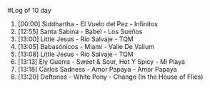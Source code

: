 #Log of 10 day

1. [00:00] Siddhartha - El Vuelo del Pez - Infinitos
1. [12:55] Santa Sabina - Babel - Los Sueños
1. [13:00] Little Jesus - Río Salvaje - TQM
1. [13:05] Babasónicos - Miami - Valle De Valium
1. [13:08] Little Jesus - Río Salvaje - TQM
1. [13:13] Ely Guerra - Sweet & Sour, Hot Y Spicy - Mi Playa
1. [13:18] Carlos Sadness - Amor Papaya - Amor Papaya
1. [13:20] Deftones - White Pony - Change (In the House of Flies)
